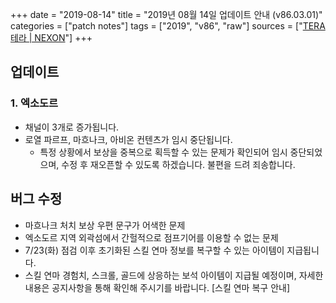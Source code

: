 +++
date = "2019-08-14"
title = "2019년 08월 14일 업데이트 안내 (v86.03.01)"
categories = ["patch notes"]
tags = ["2019", "v86", "raw"]
sources = ["[TERA 테라 | NEXON](http://tera.nexon.com/news/update/view.aspx?n4articlesn=405)"]
+++

## 업데이트

### **1.** 엑소도르
- 채널이 3개로 증가됩니다.
- 로열 파르프, 마흐나크, 아비온 컨텐츠가 임시 중단됩니다.
  - 특정 상황에서 보상을 중복으로 획득할 수 있는 문제가 확인되어 임시 중단되었으며, 수정 후 재오픈할 수 있도록 하겠습니다. 불편을 드려 죄송합니다.

## 버그 수정

  - 마흐나크 처치 보상 우편 문구가 어색한 문제
  - 엑소도르 지역 외곽섬에서 간헐적으로 점프기어를 이용할 수 없는 문제
  - 7/23(화) 점검 이후 초기화된 스킬 연마 정보를 복구할 수 있는 아이템이 지급됩니다.
  - 스킬 연마 경험치, 스크롤, 골드에 상응하는 보석 아이템이 지급될 예정이며, 자세한 내용은 공지사항을 통해 확인해 주시기를 바랍니다. [스킬 연마 복구 안내]
